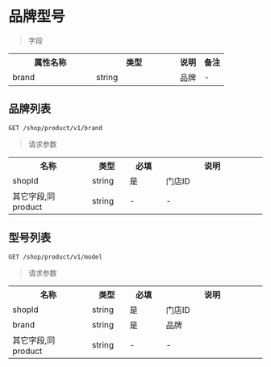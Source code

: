 # 品牌型号

> 字段

<table>
    <tr>
        <th style="width:150px;">属性名称</th>
        <th style="width:150px;">类型</th>
        <th>说明</th>
        <th>备注</th>
    </tr>
    <tr>
        <td>brand</td>
        <td>string</td>
        <td>品牌</td>
        <td>-</td>
    </tr>
</table>

## 品牌列表

```
GET /shop/product/v1/brand
```

>请求参数
<table>
    <tr>
        <th style="width:150px;">名称</th>
        <th style="width:60px;">类型</th>
        <th style="width:60px;">必填</th>
        <th style="width:200px;">说明</th>
    </tr>
    <tr>
        <td>shopId</td>
        <td>string</td>
        <td>是</td>
        <td>门店ID</td>
    </tr>
    <tr>
        <td>其它字段,同product</td>
        <td>string</td>
        <td>-</td>
        <td>-</td>
    </tr>
</table>

## 型号列表

```
GET /shop/product/v1/model
```

>请求参数
<table>
    <tr>
        <th style="width:150px;">名称</th>
        <th style="width:60px;">类型</th>
        <th style="width:60px;">必填</th>
        <th style="width:200px;">说明</th>
    </tr>
    <tr>
        <td>shopId</td>
        <td>string</td>
        <td>是</td>
        <td>门店ID</td>
    </tr>
    <tr>
        <td>brand</td>
        <td>string</td>
        <td>是</td>
        <td>品牌</td>
    </tr>
    <tr>
        <td>其它字段,同product</td>
        <td>string</td>
        <td>-</td>
        <td>-</td>
    </tr>
</table>